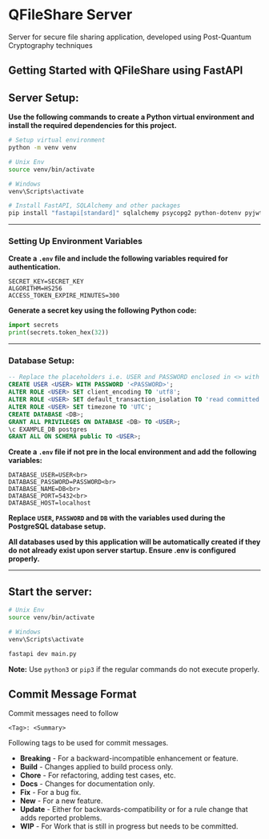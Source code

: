 # QFileShare Server
Server for secure file sharing application, developed using Post-Quantum Cryptography techniques

## Getting Started with QFileShare using FastAPI

## Server Setup:

**Use the following commands to create a Python virtual environment and install the required dependencies for this project.**

```bash
# Setup virtual environment
python -m venv venv

# Unix Env
source venv/bin/activate

# Windows
venv\Scripts\activate

# Install FastAPI, SQLAlchemy and other packages
pip install "fastapi[standard]" sqlalchemy psycopg2 python-dotenv pyjwt passlib[bcrypt] pydantic
```
----

### Setting Up Environment Variables

**Create a `.env` file and include the following variables required for authentication.**

```plaintext
SECRET_KEY=SECRET_KEY
ALGORITHM=HS256
ACCESS_TOKEN_EXPIRE_MINUTES=300
```

**Generate a secret key using the following Python code:**

```python
import secrets
print(secrets.token_hex(32))
```
----

### Database Setup:
```sql
-- Replace the placeholders i.e. USER and PASSWORD enclosed in <> with the appropriate values.
CREATE USER <USER> WITH PASSWORD '<PASSWORD>';
ALTER ROLE <USER> SET client_encoding TO 'utf8';
ALTER ROLE <USER> SET default_transaction_isolation TO 'read committed';
ALTER ROLE <USER> SET timezone TO 'UTC';
CREATE DATABASE <DB>;
GRANT ALL PRIVILEGES ON DATABASE <DB> TO <USER>;
\c EXAMPLE_DB postgres
GRANT ALL ON SCHEMA public TO <USER>;
```

**Create a `.env` file if not pre in the local environment and add the following variables:**
```plaintext
DATABASE_USER=USER<br>
DATABASE_PASSWORD=PASSWORD<br>
DATABASE_NAME=DB<br>
DATABASE_PORT=5432<br>
DATABASE_HOST=localhost
```
**Replace `USER`, `PASSWORD` and `DB` with the variables used during the PostgreSQL database setup.**

**All databases used by this application will be automatically created if they do not already exist upon server startup. Ensure .env is configured properly.**

----

## Start the server:
```bash
# Unix Env
source venv/bin/activate

# Windows
venv\Scripts\activate

fastapi dev main.py
```

**Note:** Use `python3` or `pip3` if the regular commands do not execute properly.

## Commit Message Format

Commit messages need to follow

```
<Tag>: <Summary>
```

Following tags to be used for commit messages.

- **Breaking** - For a backward-incompatible enhancement or feature.
- **Build** - Changes applied to build process only.
- **Chore** - For refactoring, adding test cases, etc.
- **Docs** - Changes for documentation only.
- **Fix** - For a bug fix.
- **New** - For a new feature.
- **Update** - Either for backwards-compatibility or for a rule change that adds reported problems.
- **WIP** - For Work that is still in progress but needs to be committed.
